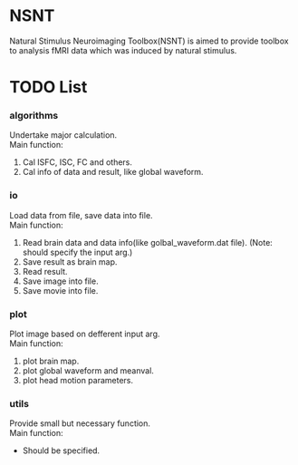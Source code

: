 # NSNT  
Natural Stimulus Neuroimaging Toolbox(NSNT) is aimed to provide toolbox 
to analysis fMRI data which was induced by natural stimulus.


# TODO List
### algorithms  
Undertake major calculation.  
Main function:
1. Cal ISFC, ISC, FC and others.
2. Cal info of data and result, like global waveform.

### io  
Load data from file, save data into file.<br>
Main function:
1. Read brain data and data info(like golbal_waveform.dat file). (Note: should specify the input arg.)
2. Save result as brain map.
3. Read result.
4. Save image into file.
5. Save movie into file.

### plot  
Plot image based on defferent input arg.  
Main function:
1. plot brain map.
2. plot global waveform and meanval.
3. plot head motion parameters.

### utils  
Provide small but necessary function.  
Main function:
* Should be specified.
